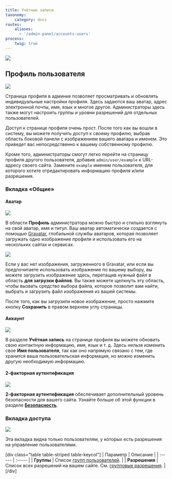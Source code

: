 ```yaml
---
title: Учётные записи
taxonomy:
    category: docs
routes:
    aliases:
      - '/admin-panel/accounts-users'
process:
    twig: true
---
```


![](accounts-user1.png?width=2030&classes=shadow)

## Профиль пользователя

![](accounts-user1.png?width=2030&classes=shadow)

Страница профиля в админке позволяет просматривать и обновлять индивидуальные настройки профиля. Здесь задаются ваш аватар, адрес электронной почты, имя, язык и многое другое. Администраторы здесь также могут настроить группы и уровни разрешений для отдельных пользователей.

Доступ к странице профиля очень прост. После того как вы вошли в систему, вы можете получить доступ к своему профилю, выбрав область боковой панели с изображением вашего аватара и именем. Это приведет вас непосредственно к вашему собственному профилю.

Кроме того, администраторы смогут легко перейти на страницу профиля другого пользователя, добавив `admin/user/example` к URL-адресу своего сайта. Замените `example` именем пользователя, для которого хотите отредактировать информацию профиля и/или разрешения.

### Вкладка «Общие»

#### Аватар

![](accounts-user1.png?width=1678&classes=shadow)

В области **Профиль** администратора можно быстро и стильно взглянуть на свой аватар, имя и титул. Ваш аватар автоматически создается с помощью [Gravatar](https://en.gravatar.com/), глобальной службы аватаров, которая позволяет загружать одно изображение профиля и использовать его на нескольких сайтах и ​​сервисах.

![](accounts-user1.png?width=1670&classes=shadow)

Если у вас нет изображения, загруженного в Gravatar, или если вы предпочитаете использовать изображение по вашему выбору, вы можете загрузить изображение здесь, перетащив нужный файл в область **для загрузки файлов**. Вы также можете щелкнуть эту область, чтобы вызвать средство выбора файла, которое позволит вам найти, выбрать и загрузить файл изображения из вашей системы.

После того, как вы загрузили новое изображение, просто нажмите кнопку **Сохранить** в правом верхнем углу страницы.

#### Аккаунт

![](accounts-user1.png?width=1660&classes=shadow)

В разделе **Учётная запись** на странице профиля вы можете обновить свою контактную информацию, имя, язык и т. д. Здесь нельзя изменить свое **Имя пользователя**, так как оно напрямую связано с тем, где хранится ваша пользовательская информация, но можно изменить другую необходимую информацию.

#### 2-факторная аутентификация

![](accounts-user1.png?width=918&classes=shadow)

**2-факторная аутентификация** обеспечивает дополнительный уровень безопасности для вашего сайта. Узнайте больше об этой функции в разделе [**Безопасность**](/security/2fa).

### Вкладка доступа

![](accounts-user1.png?width=1814&classes=shadow)

Эта вкладка видна только пользователям, у которых есть разрешения на управление пользователями.

[div class="table table-striped table-keycol"]
| Параметр                              | Описание                                                                                                     |
| :-----                                | :-----                                                                                                       |
| **Группы**                            | Список [групп пользователей](/admin-panel/accounts/groups).                                                  |
| **Разрешения**                        | Список всех разрешений на вашем сайте. См. [групповые разрешения](/admin-panel/accounts/groups#permissions). |
[/div]
